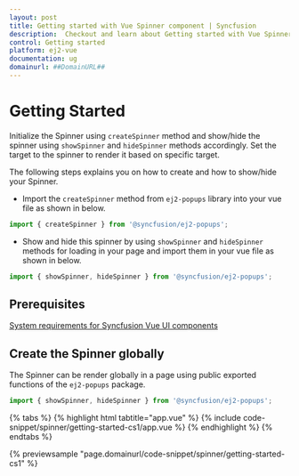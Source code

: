 ```yaml
---
layout: post
title: Getting started with Vue Spinner component | Syncfusion
description:  Checkout and learn about Getting started with Vue Spinner component of Syncfusion Essential JS 2 and more details.
control: Getting started 
platform: ej2-vue
documentation: ug
domainurl: ##DomainURL##
---
```


# Getting Started

Initialize the Spinner using `createSpinner` method and show/hide the spinner using `showSpinner` and `hideSpinner` methods accordingly. Set the target to the spinner to render it based on specific target.

The following steps explains you on how to create and how to show/hide your Spinner.

* Import the `createSpinner` method from `ej2-popups` library into your vue file as shown in below.

```ts
import { createSpinner } from '@syncfusion/ej2-popups';
```

* Show and hide this spinner by using `showSpinner` and `hideSpinner` methods for loading in your page and import them in your vue file as shown in below.

```ts
import { showSpinner, hideSpinner } from '@syncfusion/ej2-popups';
```

## Prerequisites

[System requirements for Syncfusion Vue UI components](https://ej2.syncfusion.com/vue/documentation/system-requirements/)

## Create the Spinner globally

The Spinner can be render globally in a page using public exported functions of the `ej2-popups` package.

```ts
import { showSpinner, hideSpinner } from '@syncfusion/ej2-popups';
```

{% tabs %}
{% highlight html tabtitle="app.vue" %}
{% include code-snippet/spinner/getting-started-cs1/app.vue %}
{% endhighlight %}
{% endtabs %}
        
{% previewsample "page.domainurl/code-snippet/spinner/getting-started-cs1" %}